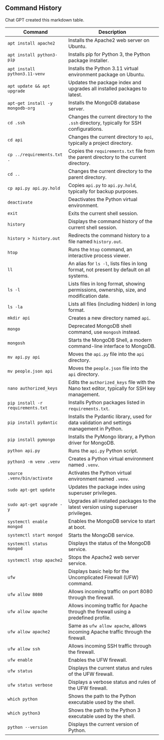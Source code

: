## Command History

Chat GPT created this markdown table. 

| Command                           | Description                                                                                   |
| --------------------------------- | --------------------------------------------------------------------------------------------- |
| `apt install apache2`             | Installs the Apache2 web server on Ubuntu.                                                    |
| `apt install python3-pip`         | Installs pip for Python 3, the Python package installer.                                      |
| `apt install python3.11-venv`     | Installs the Python 3.11 virtual environment package on Ubuntu.                               |
| `apt update && apt upgrade`       | Updates the package index and upgrades all installed packages to latest.                      |
| `apt-get install -y mongodb-org`  | Installs the MongoDB database server.                                                         |
| `cd .ssh`                         | Changes the current directory to the `.ssh` directory, typically for SSH configurations.      |
| `cd api`                          | Changes the current directory to `api`, typically a project directory.                        |
| `cp ../requirements.txt .`        | Copies the `requirements.txt` file from the parent directory to the current directory.        |
| `cd ..`                           | Changes the current directory to the parent directory.                                        |
| `cp api.py api.py.hold`           | Copies `api.py` to `api.py.hold`, typically for backup purposes.                              |
| `deactivate`                      | Deactivates the Python virtual environment.                                                   |
| `exit`                            | Exits the current shell session.                                                              |
| `history`                         | Displays the command history of the current shell session.                                    |
| `history > history.out`           | Redirects the command history to a file named `history.out`.                                  |
| `htop`                            | Runs the `htop` command, an interactive process viewer.                                       |
| `ll`                              | An alias for `ls -l`, lists files in long format, not present by default on all systems.      |
| `ls -l`                           | Lists files in long format, showing permissions, ownership, size, and modification date.      |
| `ls -la`                          | Lists all files (including hidden) in long format.                                            |
| `mkdir api`                       | Creates a new directory named `api`.                                                          |
| `mongo`                           | Deprecated MongoDB shell command, use `mongosh` instead.                                      |
| `mongosh`                         | Starts the MongoDB Shell, a modern command-line interface to MongoDB.                         |
| `mv api.py api`                   | Moves the `api.py` file into the `api` directory.                                             |
| `mv people.json api`              | Moves the `people.json` file into the `api` directory.                                        |
| `nano authorized_keys`            | Edits the `authorized_keys` file with the Nano text editor, typically for SSH key management. |
| `pip install -r requirements.txt` | Installs Python packages listed in `requirements.txt`.                                        |
| `pip install pydantic`            | Installs the Pydantic library, used for data validation and settings management in Python.    |
| `pip install pymongo`             | Installs the PyMongo library, a Python driver for MongoDB.                                    |
| `python api.py`                   | Runs the `api.py` Python script.                                                              |
| `python3 -m venv .venv`           | Creates a Python virtual environment named `.venv`.                                           |
| `source .venv/bin/activate`       | Activates the Python virtual environment named `.venv`.                                       |
| `sudo apt-get update`             | Updates the package index using superuser privileges.                                         |
| `sudo apt-get upgrade -y`         | Upgrades all installed packages to the latest version using superuser privileges.             |
| `systemctl enable mongod`         | Enables the MongoDB service to start at boot.                                                 |
| `systemctl start mongod`          | Starts the MongoDB service.                                                                   |
| `systemctl status mongod`         | Displays the status of the MongoDB service.                                                   |
| `systemctl stop apache2`          | Stops the Apache2 web server service.                                                         |
| `ufw`                             | Displays basic help for the Uncomplicated Firewall (UFW) command.                             |
| `ufw allow 8080`                  | Allows incoming traffic on port 8080 through the firewall.                                    |
| `ufw allow apache`                | Allows incoming traffic for Apache through the firewall using a predefined profile.           |
| `ufw allow apache2`               | Same as `ufw allow apache`, allows incoming Apache traffic through the firewall.              |
| `ufw allow ssh`                   | Allows incoming SSH traffic through the firewall.                                             |
| `ufw enable`                      | Enables the UFW firewall.                                                                     |
| `ufw status`                      | Displays the current status and rules of the UFW firewall.                                    |
| `ufw status verbose`              | Displays a verbose status and rules of the UFW firewall.                                      |
| `which python`                    | Shows the path to the Python executable used by the shell.                                    |
| `which python3`                   | Shows the path to the Python 3 executable used by the shell.                                  |
| `python --version`                | Displays the current version of Python.                                                       |

